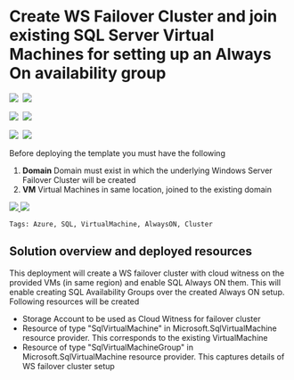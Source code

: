 # Create WS Failover Cluster and join existing SQL Server Virtual Machines for setting up an Always On availability group

<IMG SRC="https://azbotstorage.blob.core.windows.net/badges/101-sql-vm-ag-setup/PublicLastTestDate.svg" />&nbsp;
<IMG SRC="https://azbotstorage.blob.core.windows.net/badges/101-sql-vm-ag-setup/PublicDeployment.svg" />&nbsp;

<IMG SRC="https://azbotstorage.blob.core.windows.net/badges/101-sql-vm-ag-setup/FairfaxLastTestDate.svg" />&nbsp;
<IMG SRC="https://azbotstorage.blob.core.windows.net/badges/101-sql-vm-ag-setup/FairfaxDeployment.svg" />&nbsp;

<IMG SRC="https://azbotstorage.blob.core.windows.net/badges/101-sql-vm-ag-setup/BestPracticeResult.svg" />&nbsp;
<IMG SRC="https://azbotstorage.blob.core.windows.net/badges/101-sql-vm-ag-setup/CredScanResult.svg" />&nbsp;

Before deploying the template you must have the following

1. **Domain** Domain must exist in which the underlying Windows Server Failover Cluster will be created
2. **VM** Virtual Machines in same location, joined to the existing domain

<a href="https://portal.azure.com/#create/Microsoft.Template/uri/https%3A%2F%2Fraw.githubusercontent.com%2FAzure%2Fazure-quickstart-templates%2Fmaster%2F101-sql-vm-ag-setup%2Fazuredeploy.json" target="_blank">
    <img src="http://azuredeploy.net/deploybutton.png"/>
</a>
<a href="http://armviz.io/#/?load=https%3A%2F%2Fraw.githubusercontent.com%2FAzure%2Fazure-quickstart-templates%2Fmaster%2F101-sql-vm-ag-setup%2Fazuredeploy.json" target="_blank">
    <img src="http://armviz.io/visualizebutton.png"/>
</a>

`Tags: Azure, SQL, VirtualMachine, AlwaysON, Cluster`

## Solution overview and deployed resources

This deployment will create a WS failover cluster with cloud witness on the provided VMs (in same region) and enable SQL Always ON them. This will enable creating SQL Availability Groups over the created Always ON setup.
Following resources will be created
 - Storage Account to be used as Cloud Witness for failover cluster
 - Resource of type "SqlVirtualMachine" in Microsoft.SqlVirtualMachine resource provider. This corresponds to the existing VirtualMachine
 - Resource of type "SqlVirtualMachineGroup" in Microsoft.SqlVirtualMachine resource provider. This captures details of WS failover cluster setup
 

